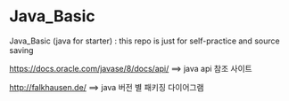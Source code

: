 # Java_Basic
Java_Basic (java for starter) : this repo is just for self-practice and source saving

https://docs.oracle.com/javase/8/docs/api/ ==> java api 참조 사이트

http://falkhausen.de/ ==> java 버전 별 패키징 다이어그램

